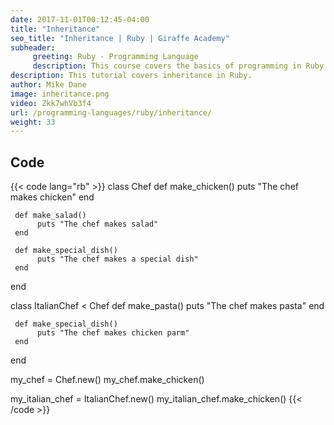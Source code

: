 ```yaml
---
date: 2017-11-01T00:12:45-04:00
title: "Inheritance"
seo_title: "Inheritance | Ruby | Giraffe Academy"
subheader:
     greeting: Ruby - Programming Language
     description: This course covers the basics of programming in Ruby. Work your way through the videos and we'll teach you everything you need to know to start your programming journey!
description: This tutorial covers inheritance in Ruby.
author: Mike Dane
image: inheritance.png
video: Zkk7whVb3f4
url: /programming-languages/ruby/inheritance/
weight: 33
---
```


## Code

{{< code lang="rb" >}}
class Chef
     def make_chicken()
          puts "The chef makes chicken"
     end

     def make_salad()
          puts "The chef makes salad"
     end

     def make_special_dish()
          puts "The chef makes a special dish"
     end
end

class ItalianChef < Chef
     def make_pasta()
          puts "The chef makes pasta"
     end

     def make_special_dish()
          puts "The chef makes chicken parm"
     end
end

my_chef = Chef.new()
my_chef.make_chicken()

my_italian_chef = ItalianChef.new()
my_italian_chef.make_chicken()
{{< /code >}}
